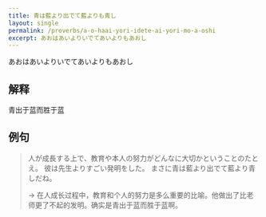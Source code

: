 ```yaml
---
title: 青は藍より出でて藍よりも青し
layout: single
permalink: /proverbs/a-o-haai-yori-idete-ai-yori-mo-a-oshi
excerpt: あおはあいよりいでてあいよりもあおし
---
```


あおはあいよりいでてあいよりもあおし

## 解释

青出于蓝而胜于蓝

## 例句

> 人が成長する上で、教育や本人の努力がどんなに大切かということのたとえ。 彼は先生よりすごい発明をした。 まさに青は藍より出でて藍より青しだね。
>
> → 在人成长过程中，教育和个人的努力是多么重要的比喻。他做出了比老师更了不起的发明。确实是青出于蓝而胜于蓝啊。

